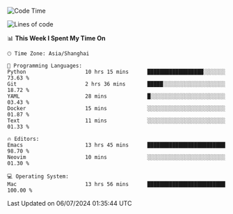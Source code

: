 <!--START_SECTION:waka-->
![Code Time](http://img.shields.io/badge/Code%20Time-2%2C045%20hrs%2025%20mins-blue)

![Lines of code](https://img.shields.io/badge/From%20Hello%20World%20I%27ve%20Written-308.1%20thousand%20lines%20of%20code-blue)

📊 **This Week I Spent My Time On** 

```text
🕑︎ Time Zone: Asia/Shanghai

💬 Programming Languages: 
Python                   10 hrs 15 mins      ██████████████████░░░░░░░   73.63 % 
Git                      2 hrs 36 mins       █████░░░░░░░░░░░░░░░░░░░░   18.72 % 
YAML                     28 mins             █░░░░░░░░░░░░░░░░░░░░░░░░   03.43 % 
Docker                   15 mins             ░░░░░░░░░░░░░░░░░░░░░░░░░   01.87 % 
Text                     11 mins             ░░░░░░░░░░░░░░░░░░░░░░░░░   01.33 % 

🔥 Editors: 
Emacs                    13 hrs 45 mins      █████████████████████████   98.70 % 
Neovim                   10 mins             ░░░░░░░░░░░░░░░░░░░░░░░░░   01.30 % 

💻 Operating System: 
Mac                      13 hrs 56 mins      █████████████████████████   100.00 % 
```


 Last Updated on 06/07/2024 01:35:44 UTC
<!--END_SECTION:waka-->
